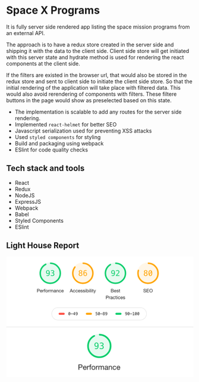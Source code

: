 # Space X Programs
It is fully server side rendered app listing the space mission programs from an external API.

The approach is to have a redux store created in the server side and shipping it with the data to the client side. Client side store will get initiated with this server state and hydrate method is used for rendering the react components at the client side.

If the filters are existed in the browser url, that would also be stored in the redux store and sent to client side to initiate the client side store. So that the initial rendering of the application will take place with filtered data. This would also avoid rerendering of components with filters. These filtere buttons in the page would show as preselected based on this state.

- The implementation is scalable to add any routes for the server side rendering.
- Implemented `react-helmet` for better SEO
- Javascript serialization used for preventing XSS attacks
- Used `styled components` for styling
- Build and packaging using webpack
- ESlint for code quality checks


## Tech stack and tools

- React
- Redux
- NodeJS
- ExpressJS
- Webpack
- Babel
- Styled Components
- ESlint

## Light House Report

![Report](https://github.com/ksnimmy/space-x/blob/master/light_house.png)
